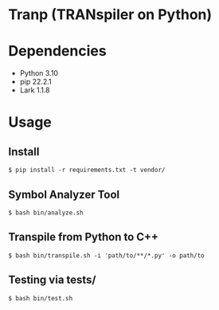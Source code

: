 Tranp (TRANspiler on Python)
===

# Dependencies

* Python 3.10
* pip 22.2.1
* Lark 1.1.8

# Usage

## Install

```
$ pip install -r requirements.txt -t vendor/
```

## Symbol Analyzer Tool

```
$ bash bin/analyze.sh
```

## Transpile from Python to C++

```
$ bash bin/transpile.sh -i 'path/to/**/*.py' -o path/to
```

## Testing via tests/

```
$ bash bin/test.sh
```
